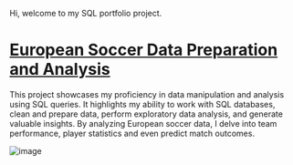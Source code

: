Hi, welcome to my SQL portfolio project. 

# [European Soccer Data Preparation and Analysis](https://github.com/AMichaelDS/SQL/blob/main/European%20Soccer%20Data.md)


This project showcases my proficiency in data manipulation and analysis using SQL queries. It highlights my ability to work with SQL databases, clean and prepare data, perform exploratory data analysis, and generate valuable insights. By analyzing European soccer data, I delve into team performance, player statistics and even predict match outcomes.

![image](https://github.com/AMichaelDS/SQL/assets/132055953/bcc07168-6810-4596-83cb-d526bc60df63)

